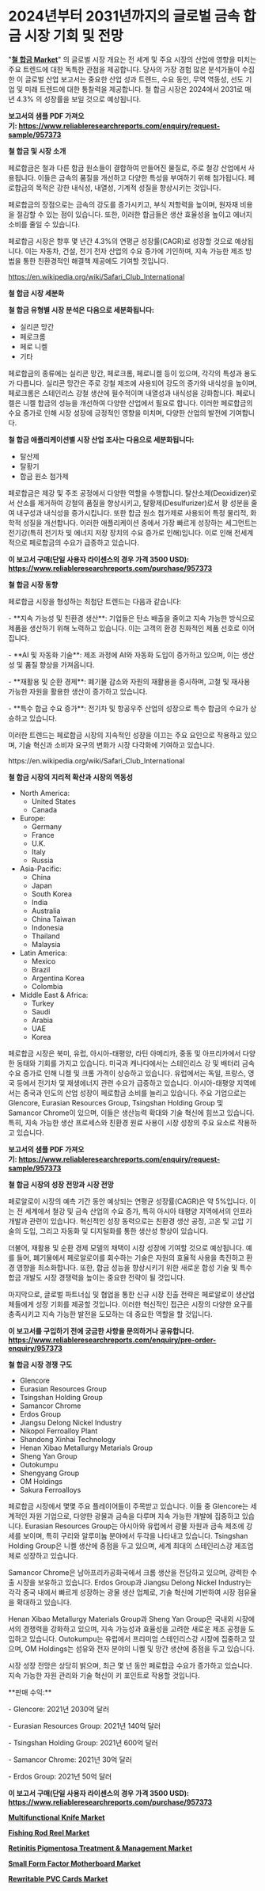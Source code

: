 <p><h1>2024년부터 2031년까지의 글로벌 금속 합금 시장 기회 및 전망</h1></p><p>"<strong><a href="https://www.reliableresearchreports.com/ferroalloys-r957373?utm_campaign=106&utm_medium=7&utm_source=Github&utm_content=ia&utm_term=29092024&utm_id=ferroalloys">철 합금 Market</a></strong>" 의 글로벌 시장 개요는 전 세계 및 주요 시장의 산업에 영향을 미치는 주요 트렌드에 대한 독특한 관점을 제공합니다. 당사의 가장 경험 많은 분석가들이 수집한 이 글로벌 산업 보고서는 중요한 산업 성과 트렌드, 수요 동인, 무역 역동성, 선도 기업 및 미래 트렌드에 대한 통찰력을 제공합니다. 철 합금 시장은 2024에서 2031로 매년 4.3% 의 성장률을 보일 것으로 예상됩니다.</p>
<p><strong>보고서의 샘플 PDF 가져오기:&nbsp;<a href="https://www.reliableresearchreports.com/enquiry/request-sample/957373?utm_campaign=106&utm_medium=7&utm_source=Github&utm_content=ia&utm_term=29092024&utm_id=ferroalloys">https://www.reliableresearchreports.com/enquiry/request-sample/957373</a></strong></p>
<p><strong>철 합금 및 시장 소개</strong></p>
<p><p>페로합금은 철과 다른 합금 원소들이 결합하여 만들어진 물질로, 주로 철강 산업에서 사용됩니다. 이들은 금속의 품질을 개선하고 다양한 특성을 부여하기 위해 첨가됩니다. 페로합금의 목적은 강한 내식성, 내열성, 기계적 성질을 향상시키는 것입니다.</p><p>페로합금의 장점으로는 금속의 강도를 증가시키고, 부식 저항력을 높이며, 원자재 비용을 절감할 수 있는 점이 있습니다. 또한, 이러한 합금들은 생산 효율성을 높이고 에너지 소비를 줄일 수 있습니다. </p><p>페로합금 시장은 향후 몇 년간 4.3%의 연평균 성장률(CAGR)로 성장할 것으로 예상됩니다. 이는 자동차, 건설, 전기 전자 산업의 수요 증가에 기인하며, 지속 가능한 제조 방법을 통한 친환경적인 해결책 제공에도 기여할 것입니다.</p></p>
<p><a href="https://en.wikipedia.org/wiki/Safari_Club_International?utm_campaign=106&utm_medium=7&utm_source=Github&utm_content=ia&utm_term=29092024&utm_id=ferroalloys">https://en.wikipedia.org/wiki/Safari_Club_International</a></p>
<p><strong>철 합금 시장 세분화</strong></p>
<p><strong>철 합금 유형별 시장 분석은 다음으로 세분화됩니다:</strong></p>
<p><ul><li>실리콘 망간</li><li>페로크롬</li><li>페로 니켈</li><li>기타</li></ul></p>
<p><p>페로합금의 종류에는 실리콘 망간, 페로크롬, 페로니켈 등이 있으며, 각각의 특성과 용도가 다릅니다. 실리콘 망간은 주로 강철 제조에 사용되어 강도의 증가와 내식성을 높이며, 페로크롬은 스테인리스 강철 생산에 필수적이며 내열성과 내식성을 강화합니다. 페로니켈은 니켈 합금의 성능을 개선하여 다양한 산업에서 필요로 합니다. 이러한 페로합금의 수요 증가로 인해 시장 성장에 긍정적인 영향을 미치며, 다양한 산업의 발전에 기여합니다.</p></p>
<p><strong>철 합금 애플리케이션별 시장 산업 조사는 다음으로 세분화됩니다:</strong></p>
<p><ul><li>탈산제</li><li>탈황기</li><li>합금 원소 첨가제</li></ul></p>
<p><p>페로합금은 제강 및 주조 공정에서 다양한 역할을 수행합니다. 탈산소제(Deoxidizer)로서 산소를 제거하여 강철의 품질을 향상시키고, 탈황제(Desulfurizer)로서 황 성분을 줄여 내구성과 내식성을 증가시킵니다. 또한 합금 원소 첨가제로 사용되어 특정 물리적, 화학적 성질을 개선합니다. 이러한 애플리케이션 중에서 가장 빠르게 성장하는 세그먼트는 전기강(특히 전기차 및 에너지 저장 장치의 수요 증가로 인해)입니다. 이로 인해 전세계적으로 페로합금의 수요가 급증하고 있습니다.</p></p>
<p><strong>이 보고서 구매(단일 사용자 라이센스의 경우 가격 3500 USD): <a href="https://www.reliableresearchreports.com/purchase/957373?utm_campaign=106&utm_medium=7&utm_source=Github&utm_content=ia&utm_term=29092024&utm_id=ferroalloys">https://www.reliableresearchreports.com/purchase/957373</a></strong></p>
<p><strong>철 합금 시장 동향</strong></p>
<p><p>페로합금 시장을 형성하는 최첨단 트렌드는 다음과 같습니다:</p><p>- **지속 가능성 및 친환경 생산**: 기업들은 탄소 배출을 줄이고 지속 가능한 방식으로 제품을 생산하기 위해 노력하고 있습니다. 이는 고객의 환경 친화적인 제품 선호로 이어집니다.</p><p>- **AI 및 자동화 기술**: 제조 과정에 AI와 자동화 도입이 증가하고 있으며, 이는 생산성 및 품질 향상을 가져옵니다.</p><p>- **재활용 및 순환 경제**: 폐기물 감소와 자원의 재활용을 중시하며, 고철 및 재사용 가능한 자원을 활용한 생산이 증가하고 있습니다.</p><p>- **특수 합금 수요 증가**: 전기차 및 항공우주 산업의 성장으로 특수 합금의 수요가 상승하고 있습니다.</p><p>이러한 트렌드는 페로합금 시장의 지속적인 성장을 이끄는 주요 요인으로 작용하고 있으며, 기술 혁신과 소비자 요구의 변화가 시장 다각화에 기여하고 있습니다.</p></p>
<p>https://en.wikipedia.org/wiki/Safari_Club_International</p>
<p><strong>철 합금 시장의 지리적 확산과 시장의 역동성</strong></p>
<p><ul>
    <li>
        North America:
        <ul>
            <li>United States</li>
            <li>Canada</li>
        </ul>
    </li>
    <li>
        Europe:
        <ul>
            <li>Germany</li>
            <li>France</li>
            <li>U.K.</li>
            <li>Italy</li>
            <li>Russia</li>
        </ul>
    </li>
    <li>
        Asia-Pacific:
        <ul>
            <li>China</li>
            <li>Japan</li>
            <li>South Korea</li>
            <li>India</li>
            <li>Australia</li>
            <li>China Taiwan</li>
            <li>Indonesia</li>
            <li>Thailand</li>
            <li>Malaysia</li>
        </ul>
    </li>
    <li>
        Latin America:
        <ul>
            <li>Mexico</li>
            <li>Brazil</li>
            <li>Argentina Korea</li>
            <li>Colombia</li>
        </ul>
    </li>
    <li>
        Middle East & Africa:
        <ul>
            <li>Turkey</li>
            <li>Saudi</li>
            <li>Arabia</li>
            <li>UAE</li>
            <li>Korea</li>
        </ul>
    </li>
    </ul></p>
<p><p>페로합금 시장은 북미, 유럽, 아시아-태평양, 라틴 아메리카, 중동 및 아프리카에서 다양한 동태와 기회를 가지고 있습니다. 미국과 캐나다에서는 스테인리스 강 및 배터리 금속 수요 증가로 인해 니켈 및 크롬 가격이 상승하고 있습니다. 유럽에서는 독일, 프랑스, 영국 등에서 전기차 및 재생에너지 관련 수요가 급증하고 있습니다. 아시아-태평양 지역에서는 중국과 인도의 산업 성장이 페로합금 소비를 늘리고 있습니다. 주요 기업으로는 Glencore, Eurasian Resources Group, Tsingshan Holding Group 및 Samancor Chrome이 있으며, 이들은 생산능력 확대와 기술 혁신에 힘쓰고 있습니다. 특히, 지속 가능한 생산 프로세스와 친환경 원료 사용이 시장 성장의 주요 요소로 작용하고 있습니다.</p></p>
<p><strong>보고서의 샘플 PDF 가져오기:&nbsp;<a href="https://www.reliableresearchreports.com/enquiry/request-sample/957373?utm_campaign=106&utm_medium=7&utm_source=Github&utm_content=ia&utm_term=29092024&utm_id=ferroalloys">https://www.reliableresearchreports.com/enquiry/request-sample/957373</a></strong></p>
<p><strong>철 합금 시장의 성장 전망과 시장 전망</strong></p>
<p><p>페로알로이 시장의 예측 기간 동안 예상되는 연평균 성장률(CAGR)은 약 5%입니다. 이는 전 세계에서 철강 및 금속 산업의 수요 증가, 특히 아시아 태평양 지역에서의 인프라 개발과 관련이 있습니다. 혁신적인 성장 동력으로는 친환경 생산 공정, 고온 및 고압 기술의 도입, 그리고 자동화 및 디지털화를 통한 생산성 향상이 있습니다.</p><p>더불어, 재활용 및 순환 경제 모델의 채택이 시장 성장에 기여할 것으로 예상됩니다. 예를 들어, 폐기물에서 페로알로이를 회수하는 기술은 자원의 효율적 사용을 촉진하고 환경 영향을 최소화합니다. 또한, 합금 성능을 향상시키기 위한 새로운 합성 기술 및 특수 합금 개발도 시장 경쟁력을 높이는 중요한 전략이 될 것입니다.</p><p>마지막으로, 글로벌 파트너십 및 협업을 통한 신규 시장 진출 전략은 페로알로이 생산업체들에게 성장 기회를 제공할 것입니다. 이러한 혁신적인 접근은 시장의 다양한 요구를 충족시키고 지속 가능한 발전을 도모하는 데 중요한 역할을 할 것입니다.</p></p>
<p><strong>이 보고서를 구입하기 전에 궁금한 사항을 문의하거나 공유합니다. <a href="https://www.reliableresearchreports.com/enquiry/pre-order-enquiry/957373?utm_campaign=106&utm_medium=7&utm_source=Github&utm_content=ia&utm_term=29092024&utm_id=ferroalloys">https://www.reliableresearchreports.com/enquiry/pre-order-enquiry/957373</a></strong></p>
<p><strong>철 합금 시장 경쟁 구도</strong></p>
<p><ul><li>Glencore</li><li>Eurasian Resources Group</li><li>Tsingshan Holding Group</li><li>Samancor Chrome</li><li>Erdos Group</li><li>Jiangsu Delong Nickel Industry</li><li>Nikopol Ferroalloy Plant</li><li>Shandong Xinhai Technology</li><li>Henan Xibao Metallurgy Metarials Group</li><li>Sheng Yan Group</li><li>Outokumpu</li><li>Shengyang Group</li><li>OM Holdings</li><li>Sakura Ferroalloys</li></ul></p>
<p><p>페로합금 시장에서 몇몇 주요 플레이어들이 주목받고 있습니다. 이들 중 Glencore는 세계적인 자원 기업으로, 다양한 광물과 금속을 다루며 지속 가능한 개발에 집중하고 있습니다. Eurasian Resources Group는 아시아와 유럽에서 광물 자원과 금속 제조에 강세를 보이며, 특히 구리와 알루미늄 분야에서 두각을 나타내고 있습니다. Tsingshan Holding Group은 니켈 생산에 중점을 두고 있으며, 세계 최대의 스테인리스강 제조업체로 성장하고 있습니다.</p><p>Samancor Chrome은 남아프리카공화국에서 크롬 생산을 전담하고 있으며, 강력한 수출 시장을 보유하고 있습니다. Erdos Group과 Jiangsu Delong Nickel Industry는 각각 중국 내에서 빠르게 성장하는 광물 생산 업체로, 기술 혁신에 기반하여 시장 점유율을 확대하고 있습니다.</p><p>Henan Xibao Metallurgy Materials Group과 Sheng Yan Group은 국내외 시장에서의 경쟁력을 강화하고 있으며, 지속 가능성과 효율성을 고려한 새로운 제조 공정을 도입하고 있습니다. Outokumpu는 유럽에서 프리미엄 스테인리스강 시장에 집중하고 있으며, OM Holdings는 섬유와 전자 분야의 니켈 및 망간 생산에 중점을 두고 있습니다.</p><p>시장 성장 전망은 상당히 밝으며, 최근 몇 년 동안 페로합금 수요가 증가하고 있습니다. 지속 가능한 자원 관리와 기술 혁신이 키 포인트로 작용할 것입니다.</p><p>**판매 수익:**</p><p>- Glencore: 2021년 2030억 달러</p><p>- Eurasian Resources Group: 2021년 140억 달러</p><p>- Tsingshan Holding Group: 2021년 600억 달러</p><p>- Samancor Chrome: 2021년 30억 달러</p><p>- Erdos Group: 2021년 50억 달러</p></p>
<p><strong>이 보고서 구매(단일 사용자 라이센스의 경우 가격 3500 USD): <a href="https://www.reliableresearchreports.com/purchase/957373?utm_campaign=106&utm_medium=7&utm_source=Github&utm_content=ia&utm_term=29092024&utm_id=ferroalloys">https://www.reliableresearchreports.com/purchase/957373</a></strong></p>
<p><strong><p><a href="https://www.linkedin.com/pulse/insights-multifunctional-knife-market-size-which-expanding-wvy6e?utm_campaign=106&utm_medium=7&utm_source=Github&utm_content=ia&utm_term=29092024&utm_id=ferroalloys">Multifunctional Knife Market</a></p><p><a href="https://www.linkedin.com/pulse/comprehensive-look-product-type-baitcasting-fishing-1qwfe?utm_campaign=106&utm_medium=7&utm_source=Github&utm_content=ia&utm_term=29092024&utm_id=ferroalloys">Fishing Rod Reel Market</a></p><p><a href="https://github.com/NasrinKhan99/Market-Research-Report-List-1/blob/main/retinitis-pigmentosa-treatment-management-market.md?utm_campaign=106&utm_medium=7&utm_source=Github&utm_content=ia&utm_term=29092024&utm_id=ferroalloys">Retinitis Pigmentosa Treatment & Management Market</a></p><p><a href="https://issuu.com/reportprime-2/docs/small-form-factor-motherboard-marke_b5acf096461e0a?utm_campaign=106&utm_medium=7&utm_source=Github&utm_content=ia&utm_term=29092024&utm_id=ferroalloys">Small Form Factor Motherboard Market</a></p><p><a href="https://github.com/RoseBoyd475/Market-Research-Report-List-1/blob/main/rewritable-pvc-cards-market.md?utm_campaign=106&utm_medium=7&utm_source=Github&utm_content=ia&utm_term=29092024&utm_id=ferroalloys">Rewritable PVC Cards Market</a></p></strong></p>
<p></p>